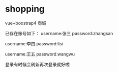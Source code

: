 # shopping
vue+boostrap4 商城

已存在账号如下：
username:张三
password:zhangsan

username:李四
password:lisi

username:王五
password:wangwu

登录有时候会刷新再次登录就好啦
